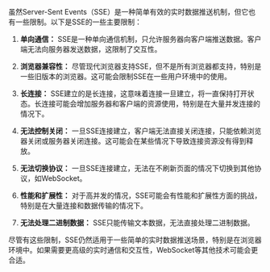 虽然Server-Sent Events（SSE）是一种简单有效的实时数据推送机制，但它也有一些限制。以下是SSE的一些主要限制：

1. **单向通信：** SSE是一种单向通信机制，只允许服务器向客户端推送数据。客户端无法向服务器发送数据，这限制了交互性。

2. **浏览器兼容性：** 尽管现代浏览器支持SSE，但不是所有浏览器都支持，特别是一些旧版本的浏览器。这可能会限制SSE在一些用户环境中的使用。

3. **长连接：** SSE建立的是长连接，这意味着连接一旦建立，将一直保持打开状态。长连接可能会增加服务器和客户端的资源使用，特别是在大量并发连接的情况下。

4. **无法控制关闭：** 一旦SSE连接建立，客户端无法直接关闭连接，只能依赖浏览器关闭或服务器关闭连接。这可能会在某些情况下导致连接资源没有得到释放。

5. **无法切换协议：** 一旦SSE连接建立，无法在不刷新页面的情况下切换到其他协议，如WebSocket。

6. **性能和扩展性：** 对于高并发的情况，SSE可能会有性能和扩展性方面的挑战，特别是在大量连接和数据传输的情况下。

7. **无法处理二进制数据：** SSE只能传输文本数据，无法直接处理二进制数据。

尽管有这些限制，SSE仍然适用于一些简单的实时数据推送场景，特别是在浏览器环境中。如果需要更高级的实时通信和交互性，WebSocket等其他技术可能会更合适。